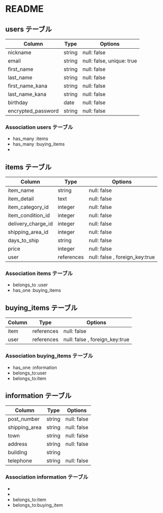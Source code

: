 # README

## users テーブル




| Column             | Type   | Options     |
| ------------------ | ------ | ----------- |
| nickname           | string | null: false |
| email              | string | null: false, unique: true |
| first_name         | string | null: false |
| last_name          | string | null: false |
| first_name_kana    | string | null: false |
| last_name_kana     | string | null: false |
| birthday           |  date  | null: false |
| encrypted_password | string | null: false |




### Association  users テーブル

- has_many :items
- has_many :buying_items
- 

## items テーブル


| Column            |  Type   | Options                       |
| ------------------| ------  | -----------                   |
| item_name         | string  | null: false                   |
| item_detail       |  text   | null: false                   |
| item_category_id  | integer | null: false                   |
| item_condition_id | integer | null: false                   |
| delivery_charge_id| integer | null: false                   |
| shipping_area_id  | integer | null: false                   |
| days_to_ship      | string  | null: false                   |
| price             | integer | null: false                   |
| user              |references| null: false , foreign_key:true|


### Association  items テーブル

- belongs_to :user
- has_one :buying_items


## buying_items テーブル

| Column            |  Type   | Options                       |
| ------------------| ------  | -----------                   |
| item              |references| null: false                   |
| user              |references| null: false , foreign_key:true|


### Association  buying_items テーブル
- has_one :information
- belongs_to:user
- belongs_to:item

## information テーブル

| Column            |  Type   | Options                       |
| ------------------| ------  | -----------                   |
| post_number       |  string | null: false                   |
| shipping_area     | string  | null: false                   |
| town              |  string | null: false                   |
| address           |  string | null: false                   |
| building          |  string |                               |
| telephone         |  string | null: false                   |

### Association information テーブル
- 
-
- belongs_to:item
- belongs_to:buying_item